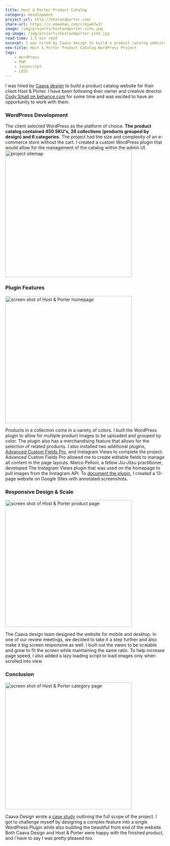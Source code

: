 ```yaml
---
title: Host & Porter Product Catalog
category: development
project_url: http://hostandporter.com/
share-url: https://v.emeehan.com/r/kiw67w3r
image: /img/projects/hostandporter-site.jpg
og-image: /img/projects/hostandporter-site.jpg
read-time: 1.5 min read
excerpt: I was hired by Caava design to build a product catalog website for their client Host & Porter.
seo-title: Host & Porter Product Catalog WordPress Project
tags:
    - WordPress
    - PHP
    - Javascript
    - LESS
---
```

I was hired by [Caava design](https://caavadesign.com/) to build a product catalog website for their client Host & Porter. I have been following their owner and creative director [Cody Small on behance.com](https://www.behance.net/codysmall) for some time and was excited to have an opportunity to work with them.

### WordPress Development

The client selected WordPress as the platform of choice. **The product catalog contained 450 SKU's, 26 collections (products grouped by design) and 6 categories.** The project had the size and complexity of an e-commerce store without the cart. I created a custom WordPress plugin that would allow for the management of the catalog within the admin UI.
<img class="full-width" style="max-width: 1420px" width="400" height="400" src="{{ '/img/projects/hostandporter-site-map.png' | absolute_url }}" alt="project sitemap">

### Plugin Features

<img class="full-width" width="400" height="400" src="{{ '/img/projects/hostandporter-homepage.png' | absolute_url }}" alt="screen shot of Host & Porter homepage">

Products in a collection come in a variety of colors. I built the WordPress plugin to allow for multiple product images to be uploaded and grouped by color. The plugin also has a merchandising feature that allows for the selection of related products. I also installed two additional plugins, [Advanced Custom Fields Pro](https://www.advancedcustomfields.com/pro/), and Instagram Views to complete the project. Advanced Custom Fields Pro allowed me to create editable fields to manage all content in the page layouts. Marco Pelloni, a fellow Jiu-Jitsu practitioner, developed The Instagram Views plugin that was used on the homepage to pull images from the Instagram API. To [document the plugin](https://sites.google.com/view/hp-wordpress-site/), I created a 13-page website on Google Sites with annotated screenshots.

### Responsive Design & Scale

<img class="full-width" width="400" height="400" src="{{ '/img/projects/hostandporter-product.png' | absolute_url }}" alt="screen shot of Host & Porter product page">

The Caava design team designed the website for mobile and desktop. In one of our review meetings, we decided to take it a step further and also make it big screen responsive as well. I built out the views to be scalable and grow to fit the screen while maintaining the same ratio. To help increase page speed, I also added a lazy loading script to load images only when scrolled into view.

### Conclusion

<img class="full-width" width="400" height="400" src="{{ '/img/projects/hostandporter-category.png' | absolute_url }}" alt="screen shot of Host & Porter category page">

Caava Design wrote a [case study](https://caavadesign.com/project/host-porter-brand-packaging-and-website/) outlining the full scope of the project. I got to challenge myself by designing a complex feature into a single WordPress Plugin while also building the beautiful front end of the website. Both Caava Design and Host & Porter were happy with the finished product, and I have to say I was pretty pleased too.